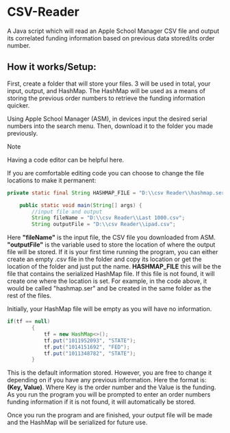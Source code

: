 # CSV-Reader
A Java script which will read an Apple School Manager CSV file and output its correlated funding information based on previous data stored/its order number.

## How it works/Setup:
First, create a folder that will store your files. 3 will be used in total, your input, output, and HashMap. The HashMap will be used as a means of storing the previous order numbers to retrieve the funding information quicker.

Using Apple School Manager (ASM), in devices input the desired serial numbers into the search menu. Then, download it to the folder you made previously.

> [!NOTE]
> Having a code editor can be helpful here.

If you are comfortable editing code you can choose to change the file locations to make it permanent:
```java
private static final String HASHMAP_FILE = "D:\\csv Reader\\hashmap.ser";

	public static void main(String[] args) {
		//input file and output
		String fileName = "D:\\csv Reader\\Last 1000.csv";
		String outputFile = "D:\\csv Reader\\ipad.csv";
```
Here **"fileName"** is the input file, the CSV file you downloaded from ASM.\
**"outputFile"** is the variable used to store the location of where the output file will be stored. If it is your first time running the program, you can either create an empty .csv file in the folder and copy its location or get the location of the folder and just put the name.
**HASHMAP_FILE** this will be the file that contains the serialized HashMap file. If this file is not found, it will create one where the location is set. For example, in the code above, it would be called "hashmap.ser" and be created in the same folder as the rest of the files.

Initially, your HashMap file will be empty as you will have no information. 

```java
if(tf == null)
		{
			tf = new HashMap<>();
			tf.put("1011952093", "STATE");
			tf.put("1014151692", "FED");
			tf.put("1011348782", "STATE");
		}
```

This is the default information stored. However, you are free to change it depending on if you have any previous information. Here the format is: **(Key, Value)**. Where Key is the order number and the Value is the funding. 
As you run the program you will be prompted to enter an order numbers funding information if it is not found, it will automatically be stored.

Once you run the program and are finished, your output file will be made and the HashMap will be serialized for future use.
